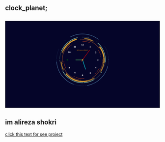 ## clock_planet;
![img_clock](img/Screenshot%20(113).png)
---
im alireza shokri 
---
[click this text for see project](https://alireza-shokri.github.io/clock/)
